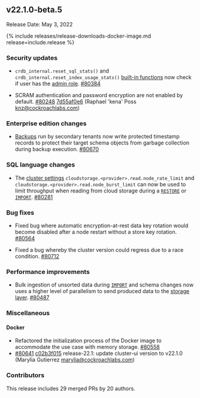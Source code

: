 ## v22.1.0-beta.5

Release Date: May 3, 2022

{% include releases/release-downloads-docker-image.md release=include.release %}

<h3 id="v22-1-0-beta-5-security-updates">Security updates</h3>

- `crdb_internal.reset_sql_stats()` and `crdb_internal.reset_index_usage_stats()` [built-in functions](../v22.1/functions-and-operators.html#system-info-functions) now check if user has the [admin role](../v22.1/security-reference/authorization.html#admin-role). [#80384][#80384]

- SCRAM authentication and password encryption are not enabled by default. [#80248][#80248] [7d55af0e6][7d55af0e6] (Raphael 'kena' Poss <knz@cockroachlabs.com>)

<h3 id="v22-1-0-beta-5-enterprise-edition-changes">Enterprise edition changes</h3>

- [Backups](../v22.1/take-full-and-incremental-backups.html) run by secondary tenants now write protected timestamp records to protect their target schema objects from garbage collection during backup execution. [#80670][#80670]

<h3 id="v22-1-0-beta-5-sql-language-changes">SQL language changes</h3>

- The [cluster settings](../v22.1/cluster-settings.html) `cloudstorage.<provider>.read.node_rate_limit` and `cloudstorage.<provider>.read.node_burst_limit` can now be used to limit throughput when reading from cloud storage during a [`RESTORE`](../v22.1/restore.html) or [`IMPORT`](../v22.1/import.html). [#80281][#80281]

<h3 id="v22-1-0-beta-5-bug-fixes">Bug fixes</h3>

- Fixed bug where automatic encryption-at-rest data key rotation would become disabled after a node restart without a store key rotation. [#80564][#80564]

- Fixed a bug whereby the cluster version could regress due to a race condition. [#80712][#80712]

<h3 id="v22-1-0-beta-5-performance-improvements">Performance improvements</h3>

- Bulk ingestion of unsorted data during [`IMPORT`](../v22.1/import.html) and schema changes now uses a higher level of parallelism to send produced data to the [storage layer](../v22.1/architecture/storage-layer.html). [#80487][#80487]

<h3 id="v22-1-0-beta-5-miscellaneous">Miscellaneous</h3>

<h4 id="v22-1-0-beta-5-docker">Docker</h4>

- Refactored the initialization process of the Docker image to accommodate the use case with memory storage. [#80558][#80558]
- [#80641][#80641] [c02b3f015][c02b3f015] release-22.1: update cluster-ui version to v22.1.0 (Marylia Gutierrez <marylia@cockroachlabs.com>)

<h3 id="v22-1-0-beta-5-contributors">Contributors</h3>

This release includes 29 merged PRs by 20 authors.

[#80248]: https://github.com/cockroachdb/cockroach/pull/80248
[#80281]: https://github.com/cockroachdb/cockroach/pull/80281
[#80384]: https://github.com/cockroachdb/cockroach/pull/80384
[#80487]: https://github.com/cockroachdb/cockroach/pull/80487
[#80558]: https://github.com/cockroachdb/cockroach/pull/80558
[#80564]: https://github.com/cockroachdb/cockroach/pull/80564
[#80641]: https://github.com/cockroachdb/cockroach/pull/80641
[#80670]: https://github.com/cockroachdb/cockroach/pull/80670
[#80712]: https://github.com/cockroachdb/cockroach/pull/80712
[7d55af0e6]: https://github.com/cockroachdb/cockroach/commit/7d55af0e6
[c02b3f015]: https://github.com/cockroachdb/cockroach/commit/c02b3f015
